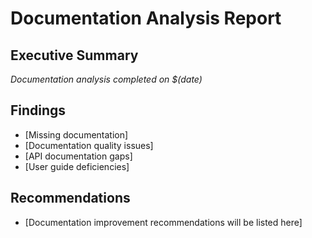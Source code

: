 # Documentation Analysis Report

## Executive Summary
*Documentation analysis completed on $(date)*

## Findings
- [Missing documentation]
- [Documentation quality issues]
- [API documentation gaps]
- [User guide deficiencies]

## Recommendations
- [Documentation improvement recommendations will be listed here]
